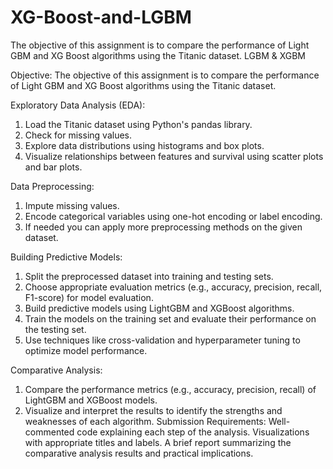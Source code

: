 # XG-Boost-and-LGBM
The objective of this assignment is to compare the performance of Light GBM and XG Boost algorithms using the Titanic dataset. 
LGBM & XGBM

Objective:
The objective of this assignment is to compare the performance of Light GBM and XG Boost algorithms using the Titanic dataset. 

Exploratory Data Analysis (EDA):
1.	Load the Titanic dataset using Python's pandas library.
2.	Check for missing values.
3.	Explore data distributions using histograms and box plots.
4.	Visualize relationships between features and survival using scatter plots and bar plots.

Data Preprocessing:
1.	Impute missing values.
2.	Encode categorical variables using one-hot encoding or label encoding. 
3.	If needed you can apply more preprocessing methods on the given dataset.

Building Predictive Models:
1.	Split the preprocessed dataset into training and testing sets.
2.	Choose appropriate evaluation metrics (e.g., accuracy, precision, recall, F1-score) for model evaluation.
3.	Build predictive models using LightGBM and XGBoost algorithms.
4.	Train the models on the training set and evaluate their performance on the testing set.
5.	Use techniques like cross-validation and hyperparameter tuning to optimize model performance.

Comparative Analysis:
1.	Compare the performance metrics (e.g., accuracy, precision, recall) of LightGBM and XGBoost models.
2.	Visualize and interpret the results to identify the strengths and weaknesses of each algorithm.
Submission Requirements:
Well-commented code explaining each step of the analysis.
Visualizations with appropriate titles and labels.
A brief report summarizing the comparative analysis results and practical implications.

